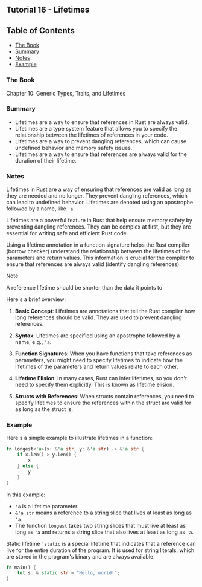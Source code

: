 ## Tutorial 16 - Lifetimes

## Table of Contents

<!-- vim-markdown-toc GFM -->

* [The Book](#the-book)
* [Summary](#summary)
* [Notes](#notes)
* [Example](#example)

<!-- vim-markdown-toc -->

### The Book

Chapter 10: Generic Types, Traits, and Lifetimes

### Summary

- Lifetimes are a way to ensure that references in Rust are always valid.
- Lifetimes are a type system feature that allows you to specify the relationship between the lifetimes of references in your code.
- Lifetimes are a way to prevent dangling references, which can cause undefined behavior and memory safety issues.
- Lifetimes are a way to ensure that references are always valid for the duration of their lifetime.

### Notes

Lifetimes in Rust are a way of ensuring that references are valid as long as they are needed and no longer. They prevent dangling references, which can lead to undefined behavior. Lifetimes are denoted using an apostrophe followed by a name, like `'a`.

Lifetimes are a powerful feature in Rust that help ensure memory safety by preventing dangling references. They can be complex at first, but they are essential for writing safe and efficient Rust code.

Using a lifetime annotation in a function signature helps the Rust compiler (borrow checker) understand the relationship between the lifetimes of the parameters and return values. This information is crucial for the compiler to ensure that references are always valid (identify dangling references).

>[!NOTE]
> A reference lifetime should be shorter than the data it points to

Here's a brief overview:

1. **Basic Concept**: Lifetimes are annotations that tell the Rust compiler how long references should be valid. They are used to prevent dangling references.

2. **Syntax**: Lifetimes are specified using an apostrophe followed by a name, e.g., `'a`.

3. **Function Signatures**: When you have functions that take references as parameters, you might need to specify lifetimes to indicate how the lifetimes of the parameters and return values relate to each other.

4. **Lifetime Elision**: In many cases, Rust can infer lifetimes, so you don't need to specify them explicitly. This is known as lifetime elision.

5. **Structs with References**: When structs contain references, you need to specify lifetimes to ensure the references within the struct are valid for as long as the struct is.

### Example

Here's a simple example to illustrate lifetimes in a function:

```rust
fn longest<'a>(x: &'a str, y: &'a str) -> &'a str {
    if x.len() > y.len() {
        x
    } else {
        y
    }
}
```

In this example:

- `'a` is a lifetime parameter.
- `&'a str` means a reference to a string slice that lives at least as long as `'a`.
- The function `longest` takes two string slices that must live at least as long as `'a` and returns a string slice that also lives at least as long as `'a`.

Static lifetime `'static` is a special lifetime that indicates that a reference can live for the entire duration of the program. It is used for string literals, which are stored in the program's binary and are always available.

```rust
fn main() {
    let s: &'static str = "Hello, world!";
}
```
